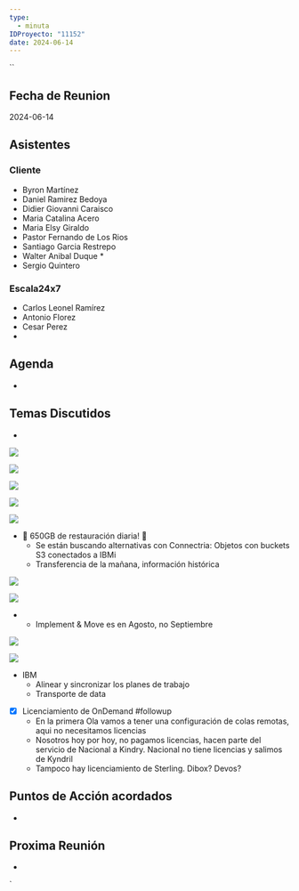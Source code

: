 ```yaml
---
type:
  - minuta
IDProyecto: "11152"
date: 2024-06-14
---
```

``
## Fecha de Reunion
2024-06-14

## Asistentes

### Cliente
* Byron Martínez
* Daniel Ramirez Bedoya
* Didier Giovanni Caraisco
* Maria Catalina Acero
* Maria Elsy Giraldo
* Pastor Fernando de Los Rios
* Santiago Garcia Restrepo
* Walter Anibal Duque *
* Sergio Quintero
### Escala24x7
- Carlos Leonel Ramírez
- Antonio Florez
- Cesar Perez
-  

## Agenda
* 
## Temas Discutidos
*  
![](Pasted%20image%2020240614083209.png)

![](Pasted%20image%2020240614083324.png)

![](Pasted%20image%2020240614083359.png)

![](Pasted%20image%2020240614083418.png)

![](Pasted%20image%2020240614083449.png)

- 🚩 650GB de restauración diaria! 🚩
	- Se están buscando alternativas con Connectria: Objetos con buckets S3 conectados a IBMi
	- Transferencia de la mañana, información histórica

![](Pasted%20image%2020240614084906.png)

![](Pasted%20image%2020240614085050.png)

* * Implement & Move es en Agosto, no Septiembre

![](Pasted%20image%2020240614085343.png)

![](Pasted%20image%2020240614085412.png)

- IBM
	- Alinear y sincronizar los planes de trabajo
	- Transporte de data
- [x] Licenciamiento de OnDemand #followup
	- En la primera Ola vamos a tener una configuración de colas remotas, aqui no necesitamos licencias
	- Nosotros hoy por hoy, no pagamos licencias, hacen parte del servicio de Nacional a Kindry. Nacional no tiene licencias y salimos de Kyndril 
	- Tampoco hay licenciamiento de Sterling. Dibox? Devos?  




## Puntos de Acción acordados
*  

## Proxima Reunión
*   

`